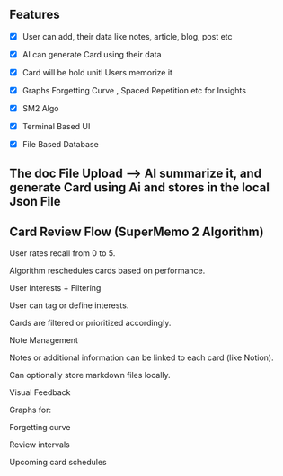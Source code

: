 ## Features

- [x] User can add, their data like notes, article, blog, post etc
- [x] AI can generate Card using their data
- [x] Card will be hold unitl Users memorize it
- [x] Graphs Forgetting Curve , Spaced Repetition etc for Insights
- [x] SM2 Algo
- [x] Terminal Based UI
- [x] File Based Database


## The doc File Upload --> AI summarize it, and generate Card using Ai and stores in the local Json File

## Card Review Flow (SuperMemo 2 Algorithm)

User rates recall from 0 to 5.

Algorithm reschedules cards based on performance.

User Interests + Filtering

User can tag or define interests.

Cards are filtered or prioritized accordingly.

Note Management

Notes or additional information can be linked to each card (like Notion).

Can optionally store markdown files locally.

Visual Feedback

Graphs for:

Forgetting curve

Review intervals

Upcoming card schedules



